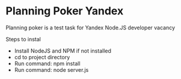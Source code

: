 Planning Poker Yandex
=====================

Planning poker is a test task for Yandex Node.JS developer vacancy

Steps to instal

- Install NodeJS and NPM if not installed
- cd to project directory
- Run command: npm install
- Run command: node server.js